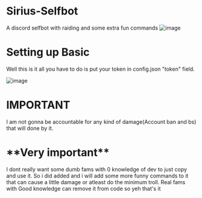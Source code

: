 # Sirius-Selfbot
A discord selfbot with raiding and some extra fun commands
![image](https://user-images.githubusercontent.com/78467470/160005669-dcbd1324-205f-41f5-90c4-db3fb525d4e3.png)


<h1> Setting up Basic </h1>
  Well this is it all you have to do is put your token in config.json "token" field.
  
  ![image](https://user-images.githubusercontent.com/78467470/160002878-dd1df76f-f74f-4e9e-9672-e058097efac8.png)

  <h1> IMPORTANT </h1>
  
  I am not gonna be accountable for any kind of damage(Account ban and bs) that will done by it.

<h1> **Very important** </h1>
  I dont really want some dumb fams with 0 knowledge of dev to just copy and use it. So i did added and i will add some more funny commands to it that can cause a little damage or atleast do the minimum troll. Real fams with Good knowledge can remove it from code so yeh that's it  
